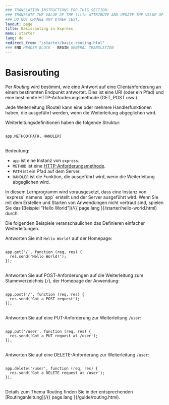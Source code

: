```yaml
---
### TRANSLATION INSTRUCTIONS FOR THIS SECTION:
### TRANSLATE THE VALUE OF THE title ATTRIBUTE AND UPDATE THE VALUE OF THE lang ATTRIBUTE. 
### DO NOT CHANGE ANY OTHER TEXT. 
layout: page
title: Basisrouting in Express
menu: starter
lang: de
redirect_from: "/starter/basic-routing.html"
### END HEADER BLOCK - BEGIN GENERAL TRANSLATION
---
```


# Basisrouting

Per *Routing* wird bestimmt, wie eine Antwort auf eine Clientanforderung an einem bestimmten Endpunkt antwortet. Dies ist eine URI (oder ein Pfad) und eine bestimmte HTTP-Anforderungsmethode (GET, POST usw.). 

Jede Weiterleitung (Route) kann eine oder mehrere Handlerfunktionen haben, die ausgeführt werden, wenn die Weiterleitung abgeglichen wird. 

Weiterleitungsdefinitionen haben die folgende Struktur:
<pre>
<code class="language-text" translate="no">
app.METHOD(PATH, HANDLER)
</code>
</pre>

Bedeutung:

- `app` ist eine Instanz von `express`.
- `METHOD` ist eine [HTTP-Anforderungsmethode](http://en.wikipedia.org/wiki/Hypertext_Transfer_Protocol).
- `PATH` ist ein Pfad auf dem Server. 
- `HANDLER` ist die Funktion, die ausgeführt wird, wenn die Weiterleitung abgeglichen wird. 

<div class="doc-box doc-notice" markdown="1">
In diesem Lernprogramm wird vorausgesetzt, dass eine Instanz von `express` namens `app` erstellt und der Server ausgeführt wird. Wenn Sie mit dem Erstellen und Starten von Anwendungen nicht vertraut sind, spielen Sie das [Beispiel "Hello World"](/{{ page.lang }}/starter/hello-world.html) durch.
</div>

Die folgenden Beispiele veranschaulichen das Definieren einfacher Weiterleitungen. 

Antworten Sie mit `Hello World!` auf der Homepage:

<pre>
<code class="language-javascript" translate="no">
app.get('/', function (req, res) {
  res.send('Hello World!');
});
</code>
</pre>

Antworten Sie auf POST-Anforderungen auf die Weiterleitung zum Stammverzeichnis (`/`), der Homepage der Anwendung:

<pre>
<code class="language-javascript" translate="no">
app.post('/', function (req, res) {
  res.send('Got a POST request');
});
</code>
</pre>

Antworten Sie auf eine PUT-Anforderung zur Weiterleitung `/user`:

<pre>
<code class="language-javascript" translate="no">
app.put('/user', function (req, res) {
  res.send('Got a PUT request at /user');
});
</code>
</pre>

Antworten Sie auf eine DELETE-Anforderung zur Weiterleitung `/user`:

<pre>
<code class="language-javascript" translate="no">
app.delete('/user', function (req, res) {
  res.send('Got a DELETE request at /user');
});
</code>
</pre>

Details zum Thema Routing finden Sie in der entsprechenden [Routinganleitung](/{{ page.lang }}/guide/routing.html).
